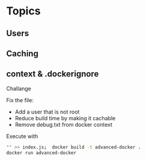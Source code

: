 # Topics

## Users
## Caching
## context & .dockerignore


Challange

Fix the file: 
- Add a user that is not root
- Reduce build time by making it cachable
- Remove debug.txt from docker context

Execute with 

``` sh
"" >> index.js;  docker build -t advanced-docker .
docker run advanced-docker
```